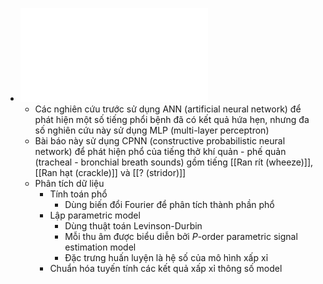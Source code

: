 - ![Folland et al. - 2004 - Comparison of neural network predictors in the cla.pdf](../assets/Folland_et_al._-_2004_-_Comparison_of_neural_network_predictors_in_the_cla_1699090760552_0.pdf)
	- Các nghiên cứu trước sử dụng ANN (artificial neural network) để phát hiện một số tiếng phổi bệnh đã có kết quả hứa hẹn, nhưng đa số nghiên cứu này sử dụng MLP (multi-layer perceptron)
	- Bài báo này sử dụng CPNN (constructive probabilistic neural network) để phát hiện phổ của tiếng thở khí quản - phế quản (tracheal - bronchial breath sounds) gồm tiếng [[Ran rít (wheeze)]], [[Ran hạt (crackle)]] và [[? (stridor)]]
	- Phân tích dữ liệu
		- Tính toán phổ
			- Dùng biến đổi Fourier để phân tích thành phần phổ
		- Lập parametric model
			- Dùng thuật toán Levinson-Durbin
			- Mỗi thu âm được biểu diễn bởi *P*-order parametric signal estimation model
			- Đặc trưng huấn luyện là hệ số của mô hình xấp xỉ
		- Chuẩn hóa tuyến tính các kết quả xấp xỉ thông số model